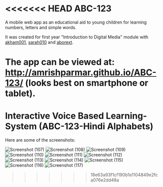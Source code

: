 <<<<<<< HEAD
ABC-123
==============

A mobile web app as an educational aid to young children for learning numbers, letters and simple words.

It was created for first year "Introduction to Digital Media" module with [akham001](https://github.com/akham001), [sarah010](https://github.com/sarah010) and [aborext](https://github.com/aborext).

The app can be viewed at: http://amrishparmar.github.io/ABC-123/ (looks best on smartphone or tablet).
=======
# Interactive Voice Based Learning-System (ABC-123-Hindi Alphabets)

Here are some of the screenshots:

![Screenshot (107)](https://user-images.githubusercontent.com/60510325/159996976-2f8cacd5-b724-4dae-b326-6a3df82d1506.png)
![Screenshot (108)](https://user-images.githubusercontent.com/60510325/159996981-77eae0c7-36f1-46c3-bbd1-3dad10a7c1c2.png)
![Screenshot (109)](https://user-images.githubusercontent.com/60510325/159996990-a95dd729-98f0-443d-9fb9-90a3ae17e997.png)
![Screenshot (110)](https://user-images.githubusercontent.com/60510325/159997000-9bc51370-4043-4b16-85ad-95714a6abb4e.png)
![Screenshot (111)](https://user-images.githubusercontent.com/60510325/159997010-893394ff-245e-49a3-bc16-936fb3d3da6a.png)
![Screenshot (112)](https://user-images.githubusercontent.com/60510325/159997018-e5efaafb-16de-480e-a6aa-c869e3c1673e.png)
![Screenshot (113)](https://user-images.githubusercontent.com/60510325/159997026-6df3eaa7-66c0-491f-87e8-479e6147e0bb.png)
![Screenshot (114)](https://user-images.githubusercontent.com/60510325/159997030-db780f86-d22d-438e-81d6-756a70490605.png)
![Screenshot (115)](https://user-images.githubusercontent.com/60510325/159997036-e8d4bc7b-27ef-4502-9cfd-9a4440aae951.png)
![Screenshot (116)](https://user-images.githubusercontent.com/60510325/159997042-ca4bdde5-1b8f-4977-a24f-591faae1782b.png)
![Screenshot (117)](https://user-images.githubusercontent.com/60510325/159997550-c280be94-557e-4f3f-b7d2-3281833238aa.png)
>>>>>>> 18e63a93f1cf190b1e1104849e2fca076e2dd48a
